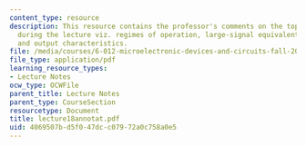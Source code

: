 ```yaml
---
content_type: resource
description: This resource contains the professor's comments on the topics covered
  during the lecture viz. regimes of operation, large-signal equivalent circuit model,
  and output characteristics.
file: /media/courses/6-012-microelectronic-devices-and-circuits-fall-2005/4069507bd5f047dcc07972a0c758a0e5_lecture18annotat.pdf
file_type: application/pdf
learning_resource_types:
- Lecture Notes
ocw_type: OCWFile
parent_title: Lecture Notes
parent_type: CourseSection
resourcetype: Document
title: lecture18annotat.pdf
uid: 4069507b-d5f0-47dc-c079-72a0c758a0e5
---
```

